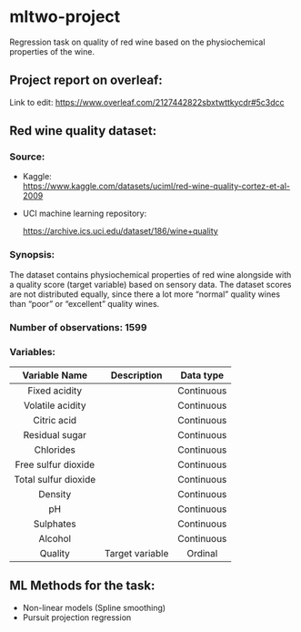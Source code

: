 # mltwo-project
Regression task on quality of red wine based on the physiochemical properties of the wine.

## Project report on overleaf:
Link to edit: https://www.overleaf.com/2127442822sbxtwttkycdr#5c3dcc 

## Red wine quality dataset:
### Source:

- Kaggle:  
    https://www.kaggle.com/datasets/uciml/red-wine-quality-cortez-et-al-2009 

- UCI machine learning repository: 

    https://archive.ics.uci.edu/dataset/186/wine+quality 

### Synopsis: 
The dataset contains physiochemical properties of red wine alongside with a quality score 
(target variable) based on sensory data. The dataset scores are not distributed equally, since 
there a lot more “normal” quality wines than “poor” or “excellent” quality wines. 

### Number of observations: 1599

### Variables:

| Variable Name         | Description       | Data type  |
| :---:                 | :---:             | :---:      |
| Fixed acidity         |                   | Continuous |
| Volatile acidity      |                   | Continuous |
| Citric acid           |                   | Continuous |
| Residual sugar        |                   | Continuous |
| Chlorides             |                   | Continuous |
| Free sulfur dioxide   |                   | Continuous |
| Total sulfur dioxide  |                   | Continuous |
| Density               |                   | Continuous |
| pH                    |                   | Continuous |
| Sulphates             |                   | Continuous |
| Alcohol               |                   | Continuous |
| Quality               | Target variable   | Ordinal    |

## ML Methods for the task:
- Non-linear models (Spline smoothing) 
- Pursuit projection regression 
